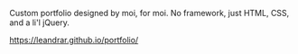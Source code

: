 Custom portfolio designed by moi, for moi.  No framework, just HTML, CSS, and a li'l jQuery.

https://leandrar.github.io/portfolio/